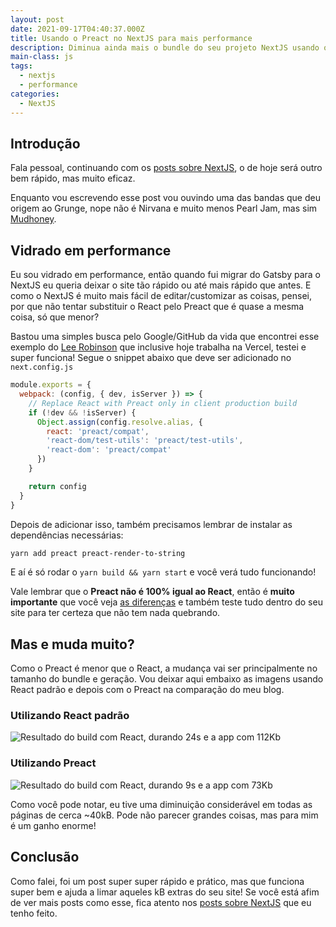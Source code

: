 ```yaml
---
layout: post
date: 2021-09-17T04:40:37.000Z
title: Usando o Preact no NextJS para mais performance
description: Diminua ainda mais o bundle do seu projeto NextJS usando o Preact
main-class: js
tags:
  - nextjs
  - performance
categories:
  - NextJS
---
```

## Introdução

Fala pessoal, continuando com os [posts sobre NextJS](https://willianjusten.com.br/series#nextjs), o de hoje será outro bem rápido, mas muito eficaz. 

Enquanto vou escrevendo esse post vou ouvindo uma das bandas que deu origem ao Grunge, nope não é Nirvana e muito menos Pearl Jam, mas sim [Mudhoney](https://open.spotify.com/artist/7LuYiSXiWs86rwWJjEEgB9?si=_J0qSuo_SDOaqiChRCcTQw&dl_branch=1).

## Vidrado em performance

Eu sou vidrado em performance, então quando fui migrar do Gatsby para o NextJS eu queria deixar o site tão rápido ou até mais rápido que antes. E como o NextJS é muito mais fácil de editar/customizar as coisas, pensei, por que não tentar substituir o React pelo Preact que é quase a mesma coisa, só que menor?

Bastou uma simples busca pelo Google/GitHub da vida que encontrei esse exemplo do [Lee Robinson](https://github.com/leerob/leerob.io/blob/main/next.config.js#L18-L30) que inclusive hoje trabalha na Vercel, testei e super funciona! Segue o snippet abaixo que deve ser adicionado no `next.config.js`

```js
module.exports = {
  webpack: (config, { dev, isServer }) => {
    // Replace React with Preact only in client production build
    if (!dev && !isServer) {
      Object.assign(config.resolve.alias, {
        react: 'preact/compat',
        'react-dom/test-utils': 'preact/test-utils',
        'react-dom': 'preact/compat'
      })
    }

    return config
  }
}
```

Depois de adicionar isso, também precisamos lembrar de instalar as dependências necessárias:

```bash
yarn add preact preact-render-to-string
```

E aí é só rodar o `yarn build && yarn start` e você verá tudo funcionando!

Vale lembrar que o **Preact não é 100% igual ao React**, então é **muito importante** que você veja [as diferenças](https://preactjs.com/guide/v8/differences-to-react/) e também teste tudo dentro do seu site para ter certeza que não tem nada quebrando.

## Mas e muda muito?

Como o Preact é menor que o React, a mudança vai ser principalmente no tamanho do bundle e geração. Vou deixar aqui embaixo as imagens usando React padrão e depois com o Preact na comparação do meu blog.

### Utilizando React padrão

![Resultado do build com React, durando 24s e a app com 112Kb](/assets/img/blog-react.png)

### Utilizando Preact

![Resultado do build com React, durando 9s e a app com 73Kb](/assets/img/blog-preact.png)

Como você pode notar, eu tive uma diminuição considerável em todas as páginas de cerca ~40kB. Pode não parecer grandes coisas, mas para mim é um ganho enorme!

## Conclusão

Como falei, foi um post super super rápido e prático, mas que funciona super bem e ajuda a limar aqueles kB extras do seu site! Se você está afim de ver mais posts como esse, fica atento nos [posts sobre NextJS](https://willianjusten.com.br/series#nextjs) que eu tenho feito.
